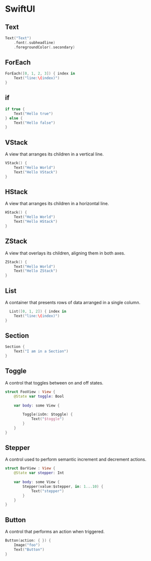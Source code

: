 # SwiftUI

## Text

```swift
Text("Text")
    .font(.subheadline)
    .foregroundColor(.secondary)

```

## ForEach

```swift
ForEach([0, 1, 2, 3]) { index in
    Text("line:\(index)")
}
```

## if

```swift
if true {
    Text("Hello true")
} else {
    Text("Hello false")
}
```

## VStack

A view that arranges its children in a vertical line.

```swift
VStack() {
    Text("Hello World")
    Text("Hello VStack")
}
```

## HStack

A view that arranges its children in a horizontal line.


```swift
HStack() {
    Text("Hello World")
    Text("Hello HStack")
}
```

## ZStack

A view that overlays its children, aligning them in both axes.

```swift
ZStack() {
    Text("Hello World")
    Text("Hello ZStack")
}
```

## List

 A container that presents rows of data arranged in a single column.

```swift
  List([0, 1, 2]) { index in
    Text("line:\(index)")
}
```

## Section

```swift
Section {
    Text("I am in a Section")
}

```

## Toggle

A control that toggles between on and off states.

```swift
struct FooView : View {
    @State var toggle: Bool
    
    var body: some View {
        
        Toggle(isOn: $toggle) {
            Text("$toggle")
        }
    }
}

```

## Stepper

A control used to perform semantic increment and decrement actions.
```swift
struct BarView : View {
    @State var stepper: Int
    
    var body: some View {
        Stepper(value:$stepper, in: 1...10) {
            Text("stepper")
        }
    }
}

```

## Button

A control that performs an action when triggered.

```swift
Button(action: { }) {
    Image("foo")
    Text("Button")
}

```